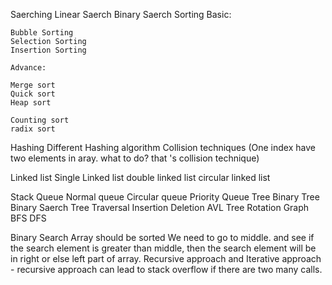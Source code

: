 Saerching
    Linear Saerch
    Binary Saerch
Sorting
    Basic: 
    
    Bubble Sorting
    Selection Sorting
    Insertion Sorting

    Advance:

    Merge sort
    Quick sort
    Heap sort

    Counting sort
    radix sort

Hashing
    Different Hashing algorithm
    Collision techniques (One index have two elements in aray. what to do? that 's collision technique)

Linked list
    Single Linked list
    double linked list
    circular linked list

Stack
Queue
    Normal queue
    Circular queue
    Priority Queue
Tree
    Binary Tree
    Binary Saerch Tree
        Traversal
        Insertion
        Deletion
    AVL Tree
        Rotation
Graph
    BFS
    DFS


Binary Search
    Array should be sorted
    We need to go to middle. and see if the search element is greater than middle, then the search element will be in right or else left part of array. 
    Recursive approach and Iterative approach - recursive approach can lead to stack overflow if there are two many calls.